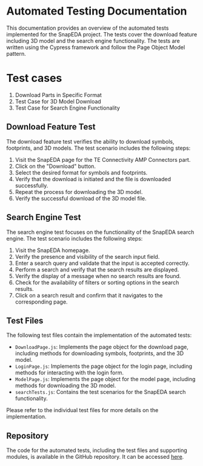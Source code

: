 # Automated Testing Documentation

This documentation provides an overview of the automated tests implemented for the SnapEDA project. The tests cover the download feature including 3D model and the search engine functionality. The tests are written using the Cypress framework and follow the Page Object Model pattern.

# Test cases

1. Download Parts in Specific Format
2. Test Case for 3D Model Download
3. Test Case for Search Engine Functionality

## Download Feature Test

The download feature test verifies the ability to download symbols, footprints, and 3D models. The test scenario includes the following steps:

1. Visit the SnapEDA page for the TE Connectivity AMP Connectors part.
2. Click on the "Download" button.
3. Select the desired format for symbols and footprints.
4. Verify that the download is initiated and the file is downloaded successfully.
5. Repeat the process for downloading the 3D model.
6. Verify the successful download of the 3D model file.

## Search Engine Test

The search engine test focuses on the functionality of the SnapEDA search engine. The test scenario includes the following steps:

1. Visit the SnapEDA homepage.
2. Verify the presence and visibility of the search input field.
3. Enter a search query and validate that the input is accepted correctly.
4. Perform a search and verify that the search results are displayed.
5. Verify the display of a message when no search results are found.
6. Check for the availability of filters or sorting options in the search results.
7. Click on a search result and confirm that it navigates to the corresponding page.

## Test Files

The following test files contain the implementation of the automated tests:

- `DownloadPage.js`: Implements the page object for the download page, including methods for downloading symbols, footprints, and the 3D model.
- `LoginPage.js`: Implements the page object for the login page, including methods for interacting with the login form.
- `ModelPage.js`: Implements the page object for the model page, including methods for downloading the 3D model.
- `searchTests.js`: Contains the test scenarios for the SnapEDA search functionality.

Please refer to the individual test files for more details on the implementation.

## Repository

The code for the automated tests, including the test files and supporting modules, is available in the GitHub repository. It can be accessed  [here](https://github.com/Hamza572/SnapEDA-Download-Feature).
